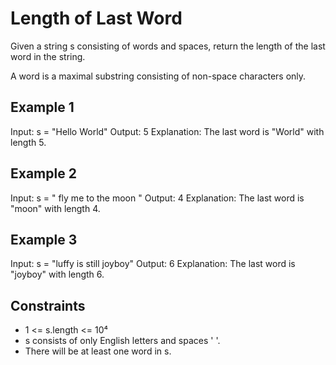 # Length of Last Word

Given a string s consisting of words and spaces, return the length of the last word in the string.

A word is a maximal substring consisting of non-space characters only.

## Example 1

Input: s = "Hello World"
Output: 5
Explanation: The last word is "World" with length 5.

## Example 2

Input: s = " fly me to the moon "
Output: 4
Explanation: The last word is "moon" with length 4.

## Example 3

Input: s = "luffy is still joyboy"
Output: 6
Explanation: The last word is "joyboy" with length 6.

## Constraints

- 1 <= s.length <= 10⁴
- s consists of only English letters and spaces ' '.
- There will be at least one word in s.
